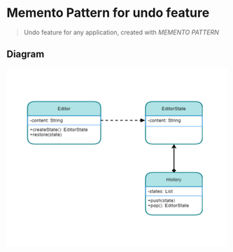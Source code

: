 # Memento Pattern for undo feature

> Undo feature for any application, created with _MEMENTO PATTERN_

## Diagram

![diagram](./mementoPattern.jpg)

